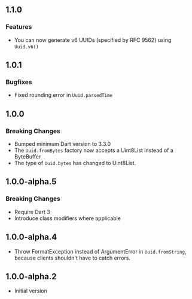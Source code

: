 ## 1.1.0

### Features

- You can now generate v6 UUIDs (specified by RFC 9562) using `Uuid.v6()`

## 1.0.1

### Bugfixes

- Fixed rounding error in `Uuid.parsedTime`

## 1.0.0

### Breaking Changes

- Bumped minimum Dart version to 3.3.0
- The `Uuid.fromBytes` factory now accepts a Uint8List instead of a ByteBuffer
- The type of `Uuid.bytes` has changed to Uint8List.

## 1.0.0-alpha.5

### Breaking Changes

- Require Dart 3
- Introduce class modifiers where applicable

## 1.0.0-alpha.4

- Throw FormatException instead of ArgumentError in `Uuid.fromString`,
  because clients shouldn't have to catch errors.

## 1.0.0-alpha.2

- Initial version
